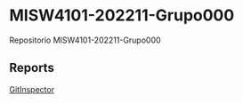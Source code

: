 # MISW4101-202211-Grupo000  
Repositorio MISW4101-202211-Grupo000

## Reports  

[GitInspector](https://misw-4101-practicas.github.io/MISW4101-202211-Grupo000/reports)
